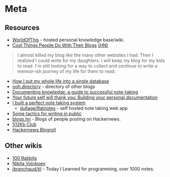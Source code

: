 # Meta

## Resources

- [WorldOfThis](https://worldofthis.com) - hosted personal knowledge base/wiki.
- [Cool Things People Do With Their Blogs](https://brainbaking.com/post/2022/04/cool-things-people-do-with-their-blogs/) [(HN)](https://news.ycombinator.com/item?id=31199973)

> I almost killed my blog like the many other websites I had. Then I realized I could write for
> my daughters. I will keep my blog for my kids to read. I'm still looking for a way to collect and
> continue to write a memoir-ish journey of my life for them to read.

- [How I put my whole life into a single database](https://krausefx.com//blog/how-i-put-my-whole-life-into-a-single-database)
- [ooh.directory](https://ooh.directory) - directory of other blogs
- [Documenting knowledge: a guide to successful note-taking](https://github.com/readme/guides/documentation-note-taking)
- [Your future self will thank you: Building your personal documentation](https://github.com/readme/guides/private-documentation)
- [I built a perfect note taking system](https://thesloth.me/posts/6/)
  - [dullage/flatnotes](https://github.com/dullage/flatnotes) - self hosted note taking web app
- [Some tactics for writing in public](https://jvns.ca/blog/2023/08/07/tactics-for-writing-in-public/)
- [blogs.hn](https://blogs.hn/#) - Blogs of people posting on Hackernews.
- [512Kb Club](https://512kb.club)
- [Hackernews Blogroll](https://dm.hn)

## Other wikis

- [100 Rabbits](https://100r.co/site/index.html)
- [Nikita Voloboev](https://wiki.nikitavoloboev.xyz)
- [jbranchaud/til](https://github.com/jbranchaud/til) - Today I Learned for programming, over 1000 notes.

